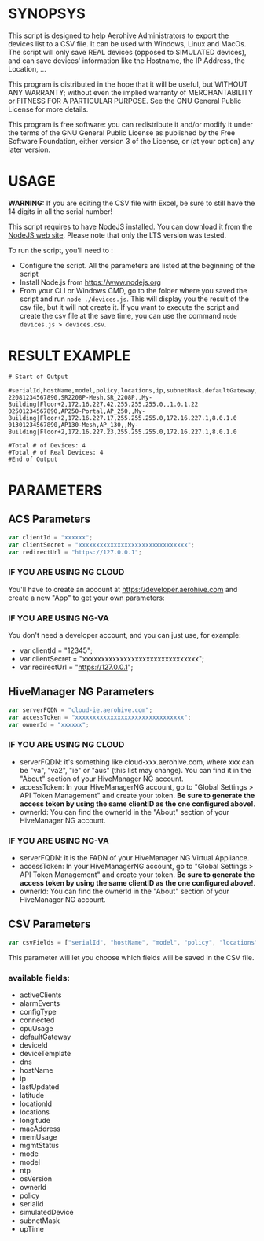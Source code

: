 # SYNOPSYS
This script is designed to help Aerohive Administrators to export the devices list to a CSV file. It can be used with Windows, Linux and MacOs.
The script will only save REAL devices (opposed to SIMULATED devices), and can save devices' information like the Hostname, the IP Address, the Location, ...

This program is distributed in the hope that it will be useful, but WITHOUT ANY WARRANTY; without even the implied warranty of MERCHANTABILITY or FITNESS FOR A PARTICULAR PURPOSE. See the GNU General Public License for more details.

This program is free software: you can redistribute it and/or modify it under the terms of the GNU General Public License as published by the Free Software Foundation, either version 3 of the License, or (at your option) any later version.

# USAGE
 **WARNING:** If you are editing the CSV file with Excel, be sure to still have the 14 digits in all the serial number!

This script requires to have NodeJS installed. You can download it from the [NodeJS web site](https://nodejs.org/). 
Please note that only the LTS version was tested.

To run the script, you'll need to :
* Configure the script. All the parameters are listed at the beginning of the script
* Install Node.js from https://www.nodejs.org
* From your CLI or Windows CMD, go to the folder where you saved the script and run `node ./devices.js`. This will display you the result of the csv file, but it will not create it. If you want to execute the script and create the csv file at the save time, you can use the command `node devices.js > devices.csv`.

# RESULT EXAMPLE
```
# Start of Output

#serialId,hostName,model,policy,locations,ip,subnetMask,defaultGateway,osVersion
22081234567890,SR2208P-Mesh,SR_2208P,,My-Building|Floor+2,172.16.227.42,255.255.255.0,,1.0.1.22
02501234567890,AP250-Portal,AP_250,,My-Building|Floor+2,172.16.227.17,255.255.255.0,172.16.227.1,8.0.1.0
01301234567890,AP130-Mesh,AP_130,,My-Building|Floor+2,172.16.227.23,255.255.255.0,172.16.227.1,8.0.1.0

#Total # of Devices: 4
#Total # of Real Devices: 4
#End of Output
```
# PARAMETERS
## ACS Parameters
```javascript
var clientId = "xxxxxx";
var clientSecret = "xxxxxxxxxxxxxxxxxxxxxxxxxxxxxxx";
var redirectUrl = "https://127.0.0.1";
```
### IF YOU ARE USING NG CLOUD
You'll have to create an account at https://developer.aerohive.com and create a new "App" to get your own parameters:
### IF YOU ARE USING NG-VA
You don't need a developer account, and you can just use, for example:
  * var clientId = "12345";
  * var clientSecret = "xxxxxxxxxxxxxxxxxxxxxxxxxxxxxxx";
  * var redirectUrl = "https://127.0.0.1";
  

## HiveManager NG Parameters
```javascript
var serverFQDN = "cloud-ie.aerohive.com";
var accessToken = "xxxxxxxxxxxxxxxxxxxxxxxxxxxxxxx";
var ownerId = "xxxxxx";

```
### IF YOU ARE USING NG CLOUD
* serverFQDN: it's something like cloud-xxx.aerohive.com, where xxx can be "va", "va2", "ie" or "aus" (this list may change). You can find it in the "About" section of your HiveManager NG account.
* accessToken: In your HiveManagerNG account, go to "Global Settings > API Token Management" and create your token. **Be sure to generate the access token by using the same clientID as the one configured above!**.
* ownerId: You can find the ownerId in the "About" section of your HiveManager NG account.
### IF YOU ARE USING NG-VA
* serverFQDN: it is the FADN of your HiveManager NG Virtual Appliance.
* accessToken: In your HiveManagerNG account, go to "Global Settings > API Token Management" and create your token. **Be sure to generate the access token by using the same clientID as the one configured above!**.
* ownerId: You can find the ownerId in the "About" section of your HiveManager NG account.

## CSV Parameters
```javascript
var csvFields = ["serialId", "hostName", "model", "policy", "locations", "ip", "subnetMask", "defaultGateway", "osVersion"];
```
This parameter will let you choose which fields will be saved in the CSV file.
### available fields: 
* activeClients
* alarmEvents
* configType
* connected
* cpuUsage
* defaultGateway
* deviceId
* deviceTemplate
* dns
* hostName
* ip
* lastUpdated
* latitude
* locationId
* locations
* longitude
* macAddress
* memUsage
* mgmtStatus
* mode
* model
* ntp
* osVersion
* ownerId
* policy
* serialId
* simulatedDevice
* subnetMask
* upTime
